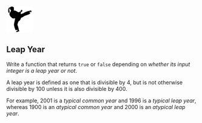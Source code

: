 
![Kata](../kata.png)

## Leap Year

Write a function that returns `true` or `false` depending on *whether its input integer is a leap year or not*.

A leap year is defined as one that is divisible by 4, but is not otherwise divisible by 100 unless it is also divisible by 400.


For example, 2001 is a *typical common year* and 1996 is a *typical leap year*, whereas 1900 is an *atypical common year* and 2000 is an *atypical leap year*.


